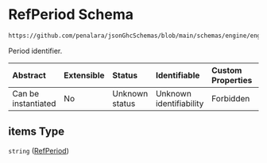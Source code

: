 # RefPeriod Schema

```txt
https://github.com/penalara/jsonGhcSchemas/blob/main/schemas/engine/engineSpecification.schema.json#/definitions/distribution/properties/periods/items
```

Period identifier.

| Abstract            | Extensible | Status         | Identifiable            | Custom Properties | Additional Properties | Access Restrictions | Defined In                                                                                               |
| :------------------ | :--------- | :------------- | :---------------------- | :---------------- | :-------------------- | :------------------ | :------------------------------------------------------------------------------------------------------- |
| Can be instantiated | No         | Unknown status | Unknown identifiability | Forbidden         | Allowed               | none                | [engineSpecification.schema.json\*](../../../out/engineSpecification.schema.json "open original schema") |

## items Type

`string` ([RefPeriod](enginespecification-definitions-distribution-properties-refperiods-refperiod.md))
